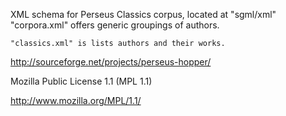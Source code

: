 XML schema for Perseus Classics corpus, located at "sgml/xml"
    "corpora.xml" offers generic groupings of authors.
    
    "classics.xml" is lists authors and their works.

http://sourceforge.net/projects/perseus-hopper/

Mozilla Public License 1.1 (MPL 1.1)

http://www.mozilla.org/MPL/1.1/

